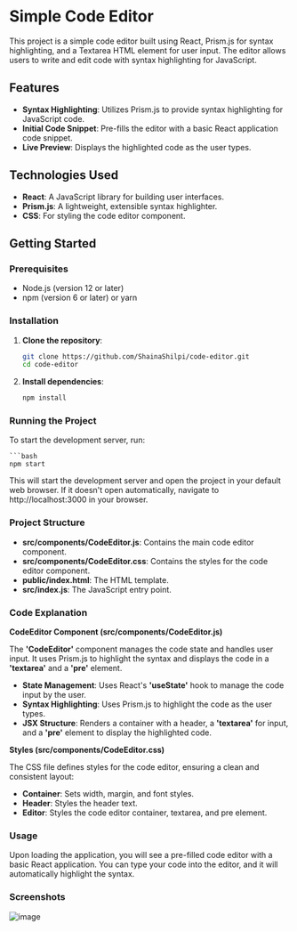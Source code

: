 # Simple Code Editor

This project is a simple code editor built using React, Prism.js for syntax highlighting, and a Textarea HTML element for user input. The editor allows users to write and edit code with syntax highlighting for JavaScript.

## Features

- **Syntax Highlighting**: Utilizes Prism.js to provide syntax highlighting for JavaScript code.
- **Initial Code Snippet**: Pre-fills the editor with a basic React application code snippet.
- **Live Preview**: Displays the highlighted code as the user types.

## Technologies Used

- **React**: A JavaScript library for building user interfaces.
- **Prism.js**: A lightweight, extensible syntax highlighter.
- **CSS**: For styling the code editor component.

## Getting Started

### Prerequisites

- Node.js (version 12 or later)
- npm (version 6 or later) or yarn

### Installation

1. **Clone the repository**:

   ```bash
   git clone https://github.com/ShainaShilpi/code-editor.git
   cd code-editor

2. **Install dependencies**:

   ```bash
   npm install

### Running the Project

To start the development server, run:

    ```bash
    npm start

This will start the development server and open the project in your default web browser. If it doesn't open automatically, navigate to http://localhost:3000 in your browser.

### Project Structure

- **src/components/CodeEditor.js**: Contains the main code editor component.
- **src/components/CodeEditor.css**: Contains the styles for the code editor component.
- **public/index.html**: The HTML template.
- **src/index.js**: The JavaScript entry point.

### Code Explanation

**CodeEditor Component (src/components/CodeEditor.js)**

The **'CodeEditor'** component manages the code state and handles user input. It uses Prism.js to highlight the syntax and displays the code in a **'textarea'** and a **'pre'** element.

- **State Management**: Uses React's **'useState'** hook to manage the code input by the user.
- **Syntax Highlighting**: Uses Prism.js to highlight the code as the user types.
- **JSX Structure**: Renders a container with a header, a **'textarea'** for input, and a **'pre'** element to display the highlighted code.

**Styles (src/components/CodeEditor.css)**

The CSS file defines styles for the code editor, ensuring a clean and consistent layout:

- **Container**: Sets width, margin, and font styles.
- **Header**: Styles the header text.
- **Editor**: Styles the code editor container, textarea, and pre element.

### Usage

Upon loading the application, you will see a pre-filled code editor with a basic React application. You can type your code into the editor, and it will automatically highlight the syntax.

### Screenshots

![image](https://github.com/ShainaShilpi/code-editor/assets/98258789/fa23fe43-832a-4a95-b5ec-eb5282424075)
